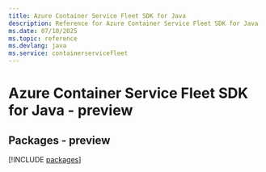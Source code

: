 ```yaml
---
title: Azure Container Service Fleet SDK for Java
description: Reference for Azure Container Service Fleet SDK for Java
ms.date: 07/10/2025
ms.topic: reference
ms.devlang: java
ms.service: containerservicefleet
---
```

# Azure Container Service Fleet SDK for Java - preview
## Packages - preview
[!INCLUDE [packages](container-service-fleet-index.md)]